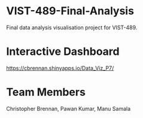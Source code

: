 # VIST-489-Final-Analysis
Final data analysis visualisation project for VIST-489.

# Interactive Dashboard
https://cbrennan.shinyapps.io/Data_Viz_P7/

# Team Members
Christopher Brennan, Pawan Kumar, Manu Samala

